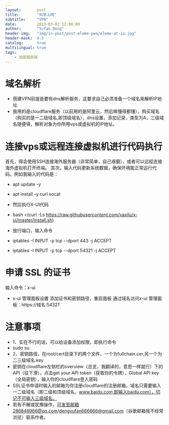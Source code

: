 ```yaml
---
layout:       post
title:        "科学上网"
subtitle:     "VPN"
date:         2023-03-02 12:00:00
author:       "Yufan Deng"
header-img:   "img/in-post/post-eleme-pwa/eleme-at-io.jpg"
header-mask:  0.3
catalog:      true
multilingual: true
tags:
    - 加密服务端
---
```


# 域名解析
- 搭建VPN前提是要有dns解析服务，这要求自己必须准备一个域名来解析IP地址
- 我用的是cloudflare服务（以前用的是阿里云，然后嘛懂得都懂），购买域名（购买的是一二级域名,即顶级域名），dns设置，添加记录，类型为A，三级域名随便填，解析对象为你所用vps或虚拟机的IP地址。
# 连接vps或远程连接虚拟机进行代码执行
首先，得会使用SSH连接海外服务器（非常简单，自己琢磨），或者可以远程连接海外虚拟机打开终端。
其次，输入代码更新系统数据，确保环境能正常运行代码。例如我输入的代码是：
- apt update -y 
- apt install -y curl socat
- 然后执行X-UI代码
- bash <(curl -Ls https://raw.githubusercontent.com/vaxilu/x-ui/master/install.sh)
- 放行端口，输入命令

- iptables -I INPUT -p tcp --dport 443 -j ACCEPT
- iptables -I INPUT -p tcp --dport 54321 -j ACCEPT
# 申请 SSL 的证书
输入命令：x-ui

- x-ui 管理面板设置
添加证书和密钥路径，重启面板
通过域名访问x-ui 管理面板：https://域名:54321
# 注意事项
- 1、实在不行的话，可以给设备添加权限，即执行命令
- sudo su
- 2、密钥路径，在root/cert目录下的两个文件，一个为fullchain.cer,另一个为二三级域名.key
- 密钥在cloudflare左侧栏的overview（总览，我翻译的，意思一样就行）下的API（往下滑），点击get your API token（获取你的令牌），Global API key（全局密钥），输入你的cloudflare登入密码
- SSL证书申请时输入的邮箱为你注册cloudflare的注册邮箱，域名只需要输入一二级域名（即二级和顶级域名，www.baidu.com,即输入baidu.com），切记不可输入三级域名。
- 若有不解或犹豫操作，可发至邮箱286846966@qq.com/dengyufan666666@gmail.com（谷歌邮箱我不经常浏览）联系作者。
